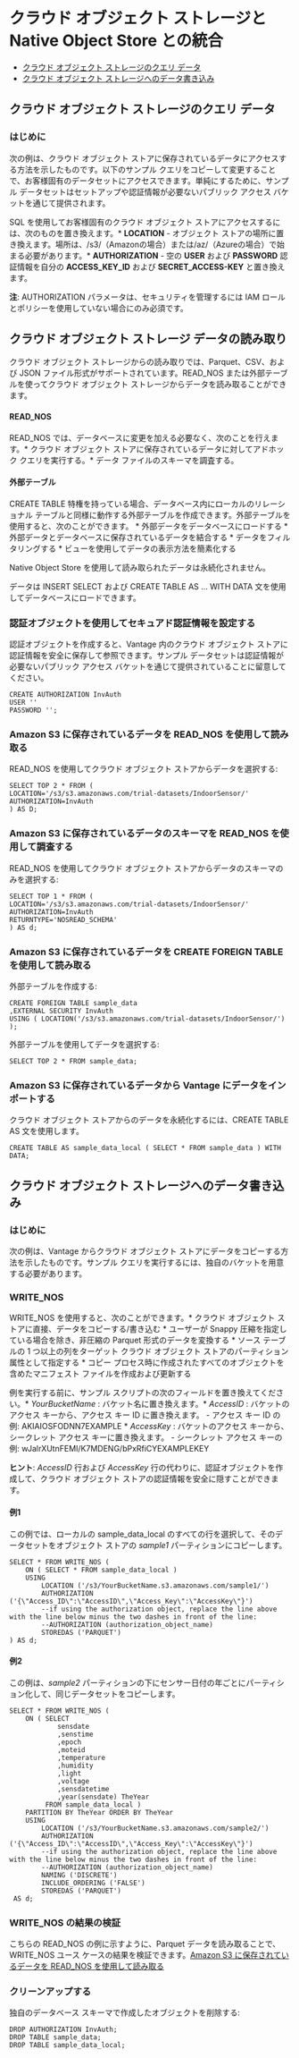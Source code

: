 クラウド オブジェクト ストレージと Native Object Store との統合
===============================================================

-   [クラウド オブジェクト ストレージのクエリ データ](#query-data-on-cloud-object-storage)
-   [クラウド オブジェクト ストレージへのデータ書き込み](#write-data-to-a-cloud-object-store)

クラウド オブジェクト ストレージのクエリ データ
-----------------------------------------------

### はじめに

次の例は、クラウド オブジェクト ストアに保存されているデータにアクセスする方法を示したものです。以下のサンプル クエリをコピーして変更することで、お客様固有のデータセットにアクセスできます。単純にするために、サンプル データセットはセットアップや認証情報が必要ないパブリック アクセス バケットを通じて提供されます。

SQL を使用してお客様固有のクラウド オブジェクト ストアにアクセスするには、次のものを置き換えます。\* **LOCATION** - オブジェクト ストアの場所に置き換えます。場所は、/s3/（Amazonの場合）または/az/（Azureの場合）で始まる必要があります。\* **AUTHORIZATION** - 空の **USER** および **PASSWORD** 認証情報を自分の **ACCESS\_KEY\_ID** および **SECRET\_ACCESS-KEY** と置き換えます。

**注**: AUTHORIZATION パラメータは、セキュリティを管理するには IAM ロールとポリシーを使用していない場合にのみ必須です。

クラウド オブジェクト ストレージ データの読み取り
-------------------------------------------------

クラウド オブジェクト ストレージからの読み取りでは、Parquet、CSV、および JSON ファイル形式がサポートされています。READ\_NOS または外部テーブルを使ってクラウド オブジェクト ストレージからデータを読み取ることができます。

#### READ\_NOS

READ\_NOS では、データベースに変更を加える必要なく、次のことを行えます。\* クラウド オブジェクト ストアに保存されているデータに対してアドホック クエリを実行する。\* データ ファイルのスキーマを調査する。

#### 外部テーブル

CREATE TABLE 特権を持っている場合、データベース内にローカルのリレーショナル テーブルと同様に動作する外部テーブルを作成できます。外部テーブルを使用すると、次のことができます。 \* 外部データをデータベースにロードする \* 外部データとデータベースに保存されているデータを結合する \* データをフィルタリングする \* ビューを使用してデータの表示方法を簡素化する

Native Object Store を使用して読み取られたデータは永続化されません。

データは INSERT SELECT および CREATE TABLE AS … WITH DATA 文を使用してデータベースにロードできます。

### 認証オブジェクトを使用してセキュアド認証情報を設定する

認証オブジェクトを作成すると、Vantage 内のクラウド オブジェクト ストアに認証情報を安全に保存して参照できます。サンプル データセットは認証情報が必要ないパブリック アクセス バケットを通じて提供されていることに留意してください。

    CREATE AUTHORIZATION InvAuth
    USER ''
    PASSWORD '';

### Amazon S3 に保存されているデータを READ\_NOS を使用して読み取る

READ\_NOS を使用してクラウド オブジェクト ストアからデータを選択する:

    SELECT TOP 2 * FROM (
    LOCATION='/s3/s3.amazonaws.com/trial-datasets/IndoorSensor/'
    AUTHORIZATION=InvAuth
    ) AS D;

### Amazon S3 に保存されているデータのスキーマを READ\_NOS を使用して調査する

READ\_NOS を使用してクラウド オブジェクト ストアからデータのスキーマのみを選択する:

    SELECT TOP 1 * FROM (
    LOCATION='/s3/s3.amazonaws.com/trial-datasets/IndoorSensor/'
    AUTHORIZATION=InvAuth
    RETURNTYPE='NOSREAD_SCHEMA'
    ) AS d;

### Amazon S3 に保存されているデータを CREATE FOREIGN TABLE を使用して読み取る

外部テーブルを作成する:

    CREATE FOREIGN TABLE sample_data
    ,EXTERNAL SECURITY InvAuth
    USING ( LOCATION('/s3/s3.amazonaws.com/trial-datasets/IndoorSensor/') );

外部テーブルを使用してデータを選択する:

    SELECT TOP 2 * FROM sample_data;

### Amazon S3 に保存されているデータから Vantage にデータをインポートする

クラウド オブジェクト ストアからのデータを永続化するには、CREATE TABLE AS 文を使用します。

    CREATE TABLE AS sample_data_local ( SELECT * FROM sample_data ) WITH DATA;

クラウド オブジェクト ストレージへのデータ書き込み
--------------------------------------------------

### はじめに

次の例は、Vantage からクラウド オブジェクト ストアにデータをコピーする方法を示したものです。サンプル クエリを実行するには、独自のバケットを用意する必要があります。

### WRITE\_NOS

WRITE\_NOS を使用すると、次のことができます。\* クラウド オブジェクト ストアに直接、データをコピーする/書き込む \* ユーザーが Snappy 圧縮を指定している場合を除き、非圧縮の Parquet 形式のデータを変換する \* ソース テーブルの 1 つ以上の列をターゲット クラウド オブジェクト ストアのパーティション属性として指定する \* コピー プロセス時に作成されたすべてのオブジェクトを含めたマニフェスト ファイルを作成および更新する

例を実行する前に、サンプル スクリプトの次のフィールドを置き換えてください。\* *YourBucketName* : バケット名に置き換えます。\* *AccessID* : バケットのアクセス キーから、アクセス キー ID に置き換えます。 - アクセス キー ID の例: AKIAIOSFODNN7EXAMPLE \* *AccessKey* : バケットのアクセス キーから、シークレット アクセス キーに置き換えます。 - シークレット アクセス キーの例: wJalrXUtnFEMI/K7MDENG/bPxRfiCYEXAMPLEKEY

**ヒント**: *AccessID* 行および *AccessKey* 行の代わりに、認証オブジェクトを作成して、クラウド オブジェクト ストアの認証情報を安全に隠すことができます。

#### 例1

この例では、ローカルの sample\_data\_local のすべての行を選択して、そのデータセットをオブジェクト ストアの *sample1* パーティションにコピーします。

    SELECT * FROM WRITE_NOS (
        ON ( SELECT * FROM sample_data_local )
        USING
            LOCATION ('/s3/YourBucketName.s3.amazonaws.com/sample1/')
            AUTHORIZATION ('{\"Access_ID\":\"AccessID\",\"Access_Key\":\"AccessKey\"}')
            --if using the authorization object, replace the line above with the line below minus the two dashes in front of the line:
            --AUTHORIZATION (authorization_object_name)        
            STOREDAS ('PARQUET')
    ) AS d;

#### 例2

この例は、*sample2* パーティションの下にセンサー日付の年ごとにパーティション化して、同じデータセットをコピーします。

    SELECT * FROM WRITE_NOS (
        ON ( SELECT
                sensdate
                ,senstime
                ,epoch
                ,moteid
                ,temperature
                ,humidity
                ,light
                ,voltage
                ,sensdatetime
                ,year(sensdate) TheYear
             FROM sample_data_local )
        PARTITION BY TheYear ORDER BY TheYear
        USING
            LOCATION ('/s3/YourBucketName.s3.amazonaws.com/sample2/')
            AUTHORIZATION ('{\"Access_ID\":\"AccessID\",\"Access_Key\":\"AccessKey\"}')
            --if using the authorization object, replace the line above with the line below minus the two dashes in front of the line:
            --AUTHORIZATION (authorization_object_name)              
            NAMING ('DISCRETE')
            INCLUDE_ORDERING ('FALSE')
            STOREDAS ('PARQUET')
     AS d;

### WRITE\_NOS の結果の検証

こちらの READ\_NOS の例に示すように、Parquet データを読み取ることで、WRITE\_NOS ユース ケースの結果を検証できます。[Amazon S3 に保存されているデータを READ\_NOS を使用して読み取る](#read-data-stored-on-amazon-s3-using-read_nos)

### クリーンアップする

独自のデータベース スキーマで作成したオブジェクトを削除する:

    DROP AUTHORIZATION InvAuth;
    DROP TABLE sample_data;
    DROP TABLE sample_data_local;
